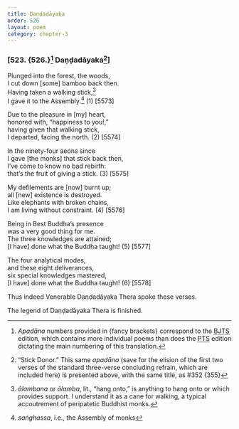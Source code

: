 ```yaml
---
title: Daṇḍadāyaka
order: 526
layout: poem
category: chapter-3
---
```


### \[523. {526.}[^1] Daṇḍadāyaka[^2]\]

Plunged into the forest, the woods,  
I cut down \[some\] bamboo back then.  
Having taken a walking stick,[^3]  
I gave it to the Assembly.[^4] (1) \[5573\]

Due to the pleasure in \[my\] heart,  
honored with, “happiness to you!,”  
having given that walking stick,  
I departed, facing the north. (2) \[5574\]

In the ninety-four aeons since  
I gave \[the monks\] that stick back then,  
I’ve come to know no bad rebirth:  
that’s the fruit of giving a stick. (3) \[5575\]

My defilements are \[now\] burnt up;  
all \[new\] existence is destroyed.  
Like elephants with broken chains,  
I am living without constraint. (4) \[5576\]

Being in Best Buddha’s presence  
was a very good thing for me.  
The three knowledges are attained;  
\[I have\] done what the Buddha taught! (5) \[5577\]

The four analytical modes,  
and these eight deliverances,  
six special knowledges mastered,  
\[I have\] done what the Buddha taught! (6) \[5578\]

Thus indeed Venerable Daṇḍadāyaka Thera spoke these verses.

The legend of Daṇḍadāyaka Thera is finished.

[^1]: *Apadāna* numbers provided in {fancy brackets} correspond to the <abbr title="Buddha Jayanthi Tripitaka Series">BJTS</abbr> edition, which contains more individual poems than does the <abbr title="Pali Text Society">PTS</abbr> edition dictating the main numbering of this translation.

[^2]: “Stick Donor.” This same *apadāna* (save for the elision of the first two verses of the standard three-verse concluding refrain, which are included here) is presented above, with the same title, as \#352 {355}

[^3]: *ālambana* or *ālamba*, lit., “hang onto,” is anything to hang onto or which provides support. I understand it as a cane for walking, a typical accoutrement of peripatetic Buddhist monks.

[^4]: *saṅghassa*, i.e., the Assembly of monks
